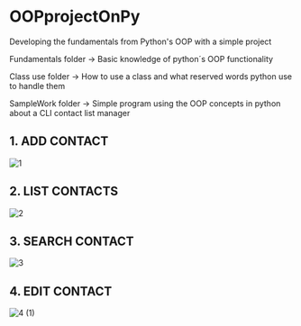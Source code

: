 # OOPprojectOnPy
Developing the fundamentals from Python's OOP with a simple project

Fundamentals folder -> Basic knowledge of python´s OOP functionality

Class use folder -> How to use a class and what reserved words python use to handle them

SampleWork folder -> Simple program using the OOP concepts in python about a CLI contact list manager

## 1. ADD CONTACT
![1](https://github.com/RogerCL24/OOPprojectOnPy/assets/90930371/ad4d3e45-4bfd-4b7b-a22a-906afc296475)

## 2. LIST CONTACTS
![2](https://github.com/RogerCL24/OOPprojectOnPy/assets/90930371/68f23128-f41d-4a26-a3c4-d0dbca0b6910)

## 3. SEARCH CONTACT
![3](https://github.com/RogerCL24/OOPprojectOnPy/assets/90930371/81eefe78-9042-45cb-8be4-3d8fc81fb9e2)

## 4. EDIT CONTACT
![4 (1)](https://github.com/RogerCL24/OOPprojectOnPy/assets/90930371/09e0f0ac-9c2e-4df4-bd01-5eb1984a4b2f)
